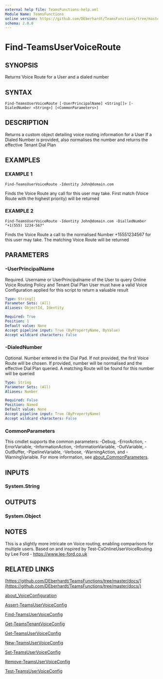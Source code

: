 ```yaml
---
external help file: TeamsFunctions-help.xml
Module Name: TeamsFunctions
online version: https://github.com/DEberhardt/TeamsFunctions/tree/master/docs/
schema: 2.0.0
---
```


# Find-TeamsUserVoiceRoute

## SYNOPSIS
Returns Voice Route for a User and a dialed number

## SYNTAX

```
Find-TeamsUserVoiceRoute [-UserPrincipalName] <String[]> [-DialedNumber <String>] [<CommonParameters>]
```

## DESCRIPTION
Returns a custom object detailing voice routing information for a User
If a Dialed Number is provided, also normalises the number and returns the effective Tenant Dial Plan

## EXAMPLES

### EXAMPLE 1
```
Find-TeamsUserVoiceRoute -Identity John@domain.com
```

Finds the Voice Route any call for this user may take.
First match (Voice Route with the highest priority) will be returned

### EXAMPLE 2
```
Find-TeamsUserVoiceRoute -Identity John@domain.com -DialledNumber "+1(555) 1234-567"
```

Finds the Voice Route a call to the normalised Number +15551234567 for this user may take.
The matching Voice Route will be returned

## PARAMETERS

### -UserPrincipalName
Required.
Username or UserPrincipalname of the User to query Online Voice Routing Policy and Tenant Dial Plan
User must have a valid Voice Configuration applied for this script to return a valuable result

```yaml
Type: String[]
Parameter Sets: (All)
Aliases: ObjectId, Identity

Required: True
Position: 1
Default value: None
Accept pipeline input: True (ByPropertyName, ByValue)
Accept wildcard characters: False
```

### -DialedNumber
Optional.
Number entered in the Dial Pad.
If not provided, the first Voice Route will be chosen.
If provided, number will be normalised and the effective Dial Plan queried.
A matching Route will be found for this number will be queried

```yaml
Type: String
Parameter Sets: (All)
Aliases: Number

Required: False
Position: Named
Default value: None
Accept pipeline input: True (ByPropertyName)
Accept wildcard characters: False
```

### CommonParameters
This cmdlet supports the common parameters: -Debug, -ErrorAction, -ErrorVariable, -InformationAction, -InformationVariable, -OutVariable, -OutBuffer, -PipelineVariable, -Verbose, -WarningAction, and -WarningVariable. For more information, see [about_CommonParameters](http://go.microsoft.com/fwlink/?LinkID=113216).

## INPUTS

### System.String
## OUTPUTS

### System.Object
## NOTES
This is a slightly more intricate on Voice routing, enabling comparisons for multiple users.
Based on and inspired by Test-CsOnlineUserVoiceRouting by Lee Ford - https://www.lee-ford.co.uk

## RELATED LINKS

[https://github.com/DEberhardt/TeamsFunctions/tree/master/docs/](https://github.com/DEberhardt/TeamsFunctions/tree/master/docs/)

[about_VoiceConfiguration]()

[Assert-TeamsUserVoiceConfig]()

[Find-TeamsUserVoiceConfig]()

[Get-TeamsTenantVoiceConfig]()

[Get-TeamsUserVoiceConfig]()

[New-TeamsUserVoiceConfig]()

[Set-TeamsUserVoiceConfig]()

[Remove-TeamsUserVoiceConfig]()

[Test-TeamsUserVoiceConfig]()


